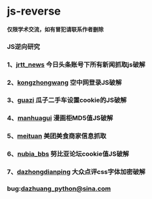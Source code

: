 # js-reverse
#### 仅限学术交流，如有冒犯请联系作者删除
### JS逆向研究
### 1、[jrtt_news](https://github.com/freedom-wy/js-reverse/tree/master/jrtt_news) 今日头条账号下所有新闻抓取js破解
### 2、[kongzhongwang](https://github.com/freedom-wy/js-reverse/tree/master/kongzhongwang) 空中网登录JS破解
### 3、[guazi](https://github.com/freedom-wy/js-reverse/tree/master/guazi) 瓜子二手车设置cookie的JS破解
### 4、[manhuagui](https://github.com/freedom-wy/js-reverse/tree/master/manhuagui) 漫画柜MD5值JS破解
### 5、[meituan](https://github.com/freedom-wy/js-reverse/tree/master/meituan) 美团美食商家信息抓取
### 6、[nubia_bbs](https://github.com/freedom-wy/js-reverse/tree/master/nubia_bbs) 努比亚论坛cookie值JS破解
### 7、[dazhongdianping](https://github.com/freedom-wy/js-reverse/tree/master/dazhongdianping) 大众点评css字体加密破解


### bug:dazhuang_python@sina.com

